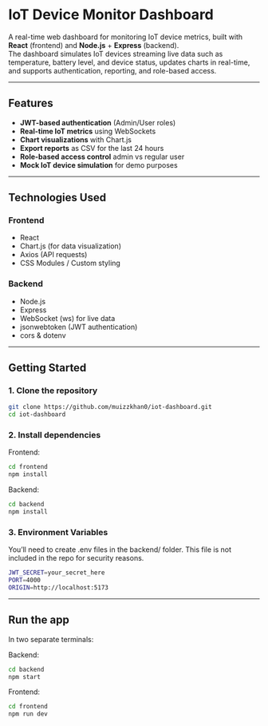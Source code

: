 # IoT Device Monitor Dashboard

A real-time web dashboard for monitoring IoT device metrics, built with **React** (frontend) and **Node.js** + **Express** (backend).  
The dashboard simulates IoT devices streaming live data such as temperature, battery level, and device status, updates charts in real-time, and supports authentication, reporting, and role-based access.

---

## Features
- **JWT-based authentication** (Admin/User roles)
- **Real-time IoT metrics** using WebSockets
- **Chart visualizations** with Chart.js
- **Export reports** as CSV for the last 24 hours
- **Role-based access control** admin vs regular user
- **Mock IoT device simulation** for demo purposes

---

## Technologies Used
### Frontend
- React
- Chart.js (for data visualization)
- Axios (API requests)
- CSS Modules / Custom styling

### Backend
- Node.js
- Express
- WebSocket (ws) for live data
- jsonwebtoken (JWT authentication)
- cors & dotenv

---

## Getting Started

### 1. Clone the repository
```bash
git clone https://github.com/muizzkhan0/iot-dashboard.git
cd iot-dashboard
```
### 2. Install dependencies
Frontend:
```bash
cd frontend
npm install
```
Backend:
```bash
cd backend
npm install
```

### 3. Environment Variables
You’ll need to create .env files in the backend/ folder.
This file is not included in the repo for security reasons.
```bash
JWT_SECRET=your_secret_here
PORT=4000
ORIGIN=http://localhost:5173
```

---

## Run the app
In two separate terminals:

Backend:
```bash
cd backend
npm start
```

Frontend:
```bash
cd frontend
npm run dev
```
